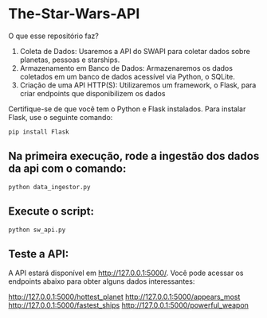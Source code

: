 # The-Star-Wars-API

O que esse repositório faz?

1. Coleta de Dados: Usaremos a API do SWAPI para coletar dados sobre planetas, pessoas e starships.
2. Armazenamento em Banco de Dados: Armazenaremos os dados coletados em um banco de dados acessível via Python, o SQLite.
3. Criação de uma API HTTP(S): Utilizaremos um framework, o Flask, para criar endpoints que disponibilizem os dados


Certifique-se de que você tem o Python e Flask instalados. Para instalar Flask, use o seguinte comando:

```
pip install Flask
```
## Na primeira execução, rode a ingestão dos dados da api com o comando:
```
python data_ingestor.py
```

## Execute o script:

```
python sw_api.py
```

## Teste a API:

A API estará disponível em http://127.0.0.1:5000/. Você pode acessar os endpoints abaixo para obter alguns dados interessantes:

http://127.0.0.1:5000/hottest_planet
http://127.0.0.1:5000/appears_most
http://127.0.0.1:5000/fastest_ships
http://127.0.0.1:5000/powerful_weapon
